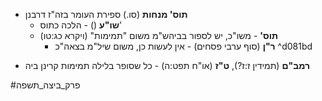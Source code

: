 - **תוס' מנחות** (סו.) ספירת העומר בזה"ז דרבנן
	* **שו"ע** () - הלכה כתוס'
	- **תוס'** - משו"כ, יש לספור בביהש"מ משום "תמימות" (ויקרא כג:טו)
		- **ר"ן** (סוף ערבי פסחים) - אין לעשות כן, משום שיל"מ בצאה"כ ^d081bd
* **רמב"ם** (תמידין ז:ז?), **ט"ז** (או"ח תפט:ה) - כל שסופר בלילה תמימות קרינן ביה

#פרק_ביצה_תשפה 